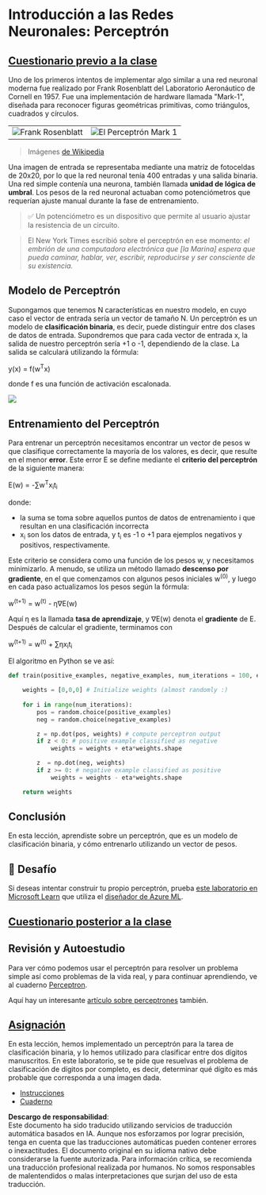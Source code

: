 # Introducción a las Redes Neuronales: Perceptrón

## [Cuestionario previo a la clase](https://red-field-0a6ddfd03.1.azurestaticapps.net/quiz/103)

Uno de los primeros intentos de implementar algo similar a una red neuronal moderna fue realizado por Frank Rosenblatt del Laboratorio Aeronáutico de Cornell en 1957. Fue una implementación de hardware llamada "Mark-1", diseñada para reconocer figuras geométricas primitivas, como triángulos, cuadrados y círculos.

|      |      |
|--------------|-----------|
|<img src='images/Rosenblatt-wikipedia.jpg' alt='Frank Rosenblatt'/> | <img src='images/Mark_I_perceptron_wikipedia.jpg' alt='El Perceptrón Mark 1' />|

> Imágenes [de Wikipedia](https://en.wikipedia.org/wiki/Perceptron)

Una imagen de entrada se representaba mediante una matriz de fotoceldas de 20x20, por lo que la red neuronal tenía 400 entradas y una salida binaria. Una red simple contenía una neurona, también llamada **unidad de lógica de umbral**. Los pesos de la red neuronal actuaban como potenciómetros que requerían ajuste manual durante la fase de entrenamiento.

> ✅ Un potenciómetro es un dispositivo que permite al usuario ajustar la resistencia de un circuito.

> El New York Times escribió sobre el perceptrón en ese momento: *el embrión de una computadora electrónica que [la Marina] espera que pueda caminar, hablar, ver, escribir, reproducirse y ser consciente de su existencia.*

## Modelo de Perceptrón

Supongamos que tenemos N características en nuestro modelo, en cuyo caso el vector de entrada sería un vector de tamaño N. Un perceptrón es un modelo de **clasificación binaria**, es decir, puede distinguir entre dos clases de datos de entrada. Supondremos que para cada vector de entrada x, la salida de nuestro perceptrón sería +1 o -1, dependiendo de la clase. La salida se calculará utilizando la fórmula:

y(x) = f(w<sup>T</sup>x)

donde f es una función de activación escalonada.

<!-- img src="http://www.sciweavers.org/tex2img.php?eq=f%28x%29%20%3D%20%5Cbegin%7Bcases%7D%0A%20%20%20%20%20%20%20%20%20%2B1%20%26%20x%20%5Cgeq%200%20%5C%5C%0A%20%20%20%20%20%20%20%20%20-1%20%26%20x%20%3C%200%0A%20%20%20%20%20%20%20%5Cend%7Bcases%7D%20%5C%5C%0A&bc=White&fc=Black&im=jpg&fs=12&ff=arev&edit=0" align="center" border="0" alt="f(x) = \begin{cases} +1 & x \geq 0 \\ -1 & x < 0 \end{cases} \\" width="154" height="50" / -->
<img src="images/activation-func.png"/>

## Entrenamiento del Perceptrón

Para entrenar un perceptrón necesitamos encontrar un vector de pesos w que clasifique correctamente la mayoría de los valores, es decir, que resulte en el menor **error**. Este error E se define mediante el **criterio del perceptrón** de la siguiente manera:

E(w) = -∑w<sup>T</sup>x<sub>i</sub>t<sub>i</sub>

donde:

* la suma se toma sobre aquellos puntos de datos de entrenamiento i que resultan en una clasificación incorrecta
* x<sub>i</sub> son los datos de entrada, y t<sub>i</sub> es -1 o +1 para ejemplos negativos y positivos, respectivamente.

Este criterio se considera como una función de los pesos w, y necesitamos minimizarlo. A menudo, se utiliza un método llamado **descenso por gradiente**, en el que comenzamos con algunos pesos iniciales w<sup>(0)</sup>, y luego en cada paso actualizamos los pesos según la fórmula:

w<sup>(t+1)</sup> = w<sup>(t)</sup> - η∇E(w)

Aquí η es la llamada **tasa de aprendizaje**, y ∇E(w) denota el **gradiente** de E. Después de calcular el gradiente, terminamos con

w<sup>(t+1)</sup> = w<sup>(t)</sup> + ∑ηx<sub>i</sub>t<sub>i</sub>

El algoritmo en Python se ve así:

```python
def train(positive_examples, negative_examples, num_iterations = 100, eta = 1):

    weights = [0,0,0] # Initialize weights (almost randomly :)
        
    for i in range(num_iterations):
        pos = random.choice(positive_examples)
        neg = random.choice(negative_examples)

        z = np.dot(pos, weights) # compute perceptron output
        if z < 0: # positive example classified as negative
            weights = weights + eta*weights.shape

        z  = np.dot(neg, weights)
        if z >= 0: # negative example classified as positive
            weights = weights - eta*weights.shape

    return weights
```

## Conclusión

En esta lección, aprendiste sobre un perceptrón, que es un modelo de clasificación binaria, y cómo entrenarlo utilizando un vector de pesos.

## 🚀 Desafío

Si deseas intentar construir tu propio perceptrón, prueba [este laboratorio en Microsoft Learn](https://docs.microsoft.com/en-us/azure/machine-learning/component-reference/two-class-averaged-perceptron?WT.mc_id=academic-77998-cacaste) que utiliza el [diseñador de Azure ML](https://docs.microsoft.com/en-us/azure/machine-learning/concept-designer?WT.mc_id=academic-77998-cacaste).

## [Cuestionario posterior a la clase](https://red-field-0a6ddfd03.1.azurestaticapps.net/quiz/203)

## Revisión y Autoestudio

Para ver cómo podemos usar el perceptrón para resolver un problema simple así como problemas de la vida real, y para continuar aprendiendo, ve al cuaderno [Perceptron](../../../../../lessons/3-NeuralNetworks/03-Perceptron/Perceptron.ipynb).

Aquí hay un interesante [artículo sobre perceptrones](https://towardsdatascience.com/what-is-a-perceptron-basics-of-neural-networks-c4cfea20c590) también.

## [Asignación](lab/README.md)

En esta lección, hemos implementado un perceptrón para la tarea de clasificación binaria, y lo hemos utilizado para clasificar entre dos dígitos manuscritos. En este laboratorio, se te pide que resuelvas el problema de clasificación de dígitos por completo, es decir, determinar qué dígito es más probable que corresponda a una imagen dada.

* [Instrucciones](lab/README.md)
* [Cuaderno](../../../../../lessons/3-NeuralNetworks/03-Perceptron/lab/PerceptronMultiClass.ipynb)

**Descargo de responsabilidad**:  
Este documento ha sido traducido utilizando servicios de traducción automática basados en IA. Aunque nos esforzamos por lograr precisión, tenga en cuenta que las traducciones automáticas pueden contener errores o inexactitudes. El documento original en su idioma nativo debe considerarse la fuente autorizada. Para información crítica, se recomienda una traducción profesional realizada por humanos. No somos responsables de malentendidos o malas interpretaciones que surjan del uso de esta traducción.